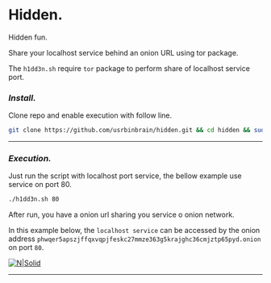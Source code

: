 # Hidden.

Hidden fun.

Share your localhost service behind an onion URL using tor package.

The `h1dd3n.sh` require `tor` package to perform share of localhost service port.

### _Install._

Clone repo and enable execution with follow line.

```bash
git clone https://github.com/usrbinbrain/hidden.git && cd hidden && sudo chmod +x h1dd3n.sh
```
***

### _Execution._

Just run the script with localhost port service, the bellow example use service on port 80.

```bash
./h1dd3n.sh 80
```

After run, you have a onion url sharing you service o onion network.

In this example below, the `localhost service` can be accessed by the onion address `phwqer5apszjffqxvqpjfeskc27mmze363g5krajghc36cmjztp65pyd.onion` on port `80`.

[![N|Solid](https://i.imgur.com/pj64epv.png)](https://nodesource.com/products/nsolid)
***
